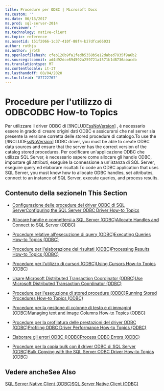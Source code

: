 ```yaml
---
title: Procedure per ODBC | Microsoft Docs
ms.custom: ''
ms.date: 06/13/2017
ms.prod: sql-server-2014
ms.reviewer: ''
ms.technology: native-client
ms.topic: reference
ms.assetid: 151f2066-1c37-410f-88f4-b27dfca66031
author: rothja
ms.author: jroth
ms.openlocfilehash: cfeb120b9fa1fedb5358b5e12dabed7835f9a6b2
ms.sourcegitcommit: ad4d92dce894592a259721a1571b1d8736abacdb
ms.translationtype: MT
ms.contentlocale: it-IT
ms.lasthandoff: 08/04/2020
ms.locfileid: "87722767"
---
```

# <a name="odbc-how-to-topics"></a><span data-ttu-id="870c0-102">Procedure per l'utilizzo di ODBC</span><span class="sxs-lookup"><span data-stu-id="870c0-102">ODBC How-to Topics</span></span>
  <span data-ttu-id="870c0-103">Per utilizzare il driver ODBC di [!INCLUDE[ssNoVersion](../../includes/ssnoversion-md.md)] , è necessario essere in grado di creare origini dati ODBC e assicurarsi che nel server sia presente la versione corretta delle stored procedure di catalogo.</span><span class="sxs-lookup"><span data-stu-id="870c0-103">To use the [!INCLUDE[ssNoVersion](../../includes/ssnoversion-md.md)] ODBC driver, you must be able to create ODBC data sources and ensure that the server has the correct version of the catalog stored procedures.</span></span> <span data-ttu-id="870c0-104">Per codificare un'applicazione ODBC che utilizza SQL Server, è necessario sapere come allocare gli handle ODBC, impostare gli attributi, eseguire la connessione a un'istanza di SQL Server, eseguire query ed elaborare risultati.</span><span class="sxs-lookup"><span data-stu-id="870c0-104">To code an ODBC application that uses SQL Server, you must know how to allocate ODBC handles, set attributes, connect to an instance of SQL Server, execute queries, and process results.</span></span>  
  
## <a name="in-this-section"></a><span data-ttu-id="870c0-105">Contenuto della sezione</span><span class="sxs-lookup"><span data-stu-id="870c0-105">In This Section</span></span>  
  
-   [<span data-ttu-id="870c0-106">Configurazione delle procedure del driver ODBC di SQL Server</span><span class="sxs-lookup"><span data-stu-id="870c0-106">Configuring the SQL Server ODBC Driver How-to Topics</span></span>](../../database-engine/dev-guide/configuring-the-sql-server-odbc-driver-how-to-topics.md)  
  
-   [<span data-ttu-id="870c0-107">Allocare handle e connettersi a SQL Server &#40;ODBC&#41;</span><span class="sxs-lookup"><span data-stu-id="870c0-107">Allocate Handles and Connect to SQL Server &#40;ODBC&#41;</span></span>](allocate-handles-and-connect-to-sql-server-odbc.md)  
  
-   [<span data-ttu-id="870c0-108">Procedure relative all'esecuzione di query &#40;ODBC&#41;</span><span class="sxs-lookup"><span data-stu-id="870c0-108">Executing Queries How-to Topics &#40;ODBC&#41;</span></span>](execute-queries/executing-queries-how-to-topics-odbc.md)  
  
-   [<span data-ttu-id="870c0-109">Procedure per l'elaborazione dei risultati &#40;ODBC&#41;</span><span class="sxs-lookup"><span data-stu-id="870c0-109">Processing Results How-to Topics &#40;ODBC&#41;</span></span>](../../database-engine/dev-guide/processing-results-how-to-topics-odbc.md)  
  
-   [<span data-ttu-id="870c0-110">Procedure per l'utilizzo di cursori &#40;ODBC&#41;</span><span class="sxs-lookup"><span data-stu-id="870c0-110">Using Cursors How-to Topics &#40;ODBC&#41;</span></span>](cursors/using-cursors-how-to-topics-odbc.md)  
  
-   [<span data-ttu-id="870c0-111">Usare Microsoft Distributed Transaction Coordinator &#40;ODBC&#41;</span><span class="sxs-lookup"><span data-stu-id="870c0-111">Use Microsoft Distributed Transaction Coordinator &#40;ODBC&#41;</span></span>](use-microsoft-distributed-transaction-coordinator-odbc.md)  
  
-   [<span data-ttu-id="870c0-112">Procedure per l'esecuzione di stored procedure &#40;ODBC&#41;</span><span class="sxs-lookup"><span data-stu-id="870c0-112">Running Stored Procedures How-to Topics &#40;ODBC&#41;</span></span>](../../database-engine/dev-guide/running-stored-procedures-how-to-topics-odbc.md)  
  
-   [<span data-ttu-id="870c0-113">Procedure per la gestione di colonne di testo e di immagini &#40;ODBC&#41;</span><span class="sxs-lookup"><span data-stu-id="870c0-113">Managing text and image Columns How-to Topics &#40;ODBC&#41;</span></span>](../../database-engine/dev-guide/managing-text-and-image-columns-how-to-topics-odbc.md)  
  
-   [<span data-ttu-id="870c0-114">Procedure per la profilatura delle prestazioni del driver ODBC &#40;ODBC&#41;</span><span class="sxs-lookup"><span data-stu-id="870c0-114">Profiling ODBC Driver Performance How-to Topics &#40;ODBC&#41;</span></span>](profiling-odbc-driver-performance-odbc.md)  
  
-   [<span data-ttu-id="870c0-115">Elaborare gli errori ODBC &#40;&#41;ODBC</span><span class="sxs-lookup"><span data-stu-id="870c0-115">Process ODBC Errors &#40;ODBC&#41;</span></span>](process-odbc-errors-odbc.md)  
  
-   [<span data-ttu-id="870c0-116">Procedure per la copia bulk con il driver ODBC di SQL Server &#40;ODBC&#41;</span><span class="sxs-lookup"><span data-stu-id="870c0-116">Bulk Copying with the SQL Server ODBC Driver How-to Topics &#40;ODBC&#41;</span></span>](bulk-copy/bulk-copying-with-the-sql-server-odbc-driver-how-to-topics-odbc.md)  
  
## <a name="see-also"></a><span data-ttu-id="870c0-117">Vedere anche</span><span class="sxs-lookup"><span data-stu-id="870c0-117">See Also</span></span>  
 [<span data-ttu-id="870c0-118">SQL Server Native Client &#40;ODBC&#41;</span><span class="sxs-lookup"><span data-stu-id="870c0-118">SQL Server Native Client &#40;ODBC&#41;</span></span>](../native-client/odbc/sql-server-native-client-odbc.md)  
  
  
